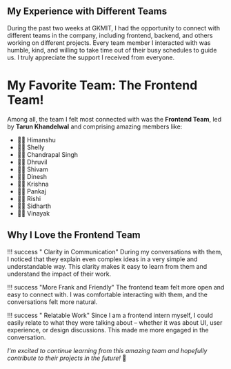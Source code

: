 ## My Experience with Different Teams

During the past two weeks at GKMIT, I had the opportunity to connect with different teams in the company, including frontend, backend, and others working on different projects. Every team member I interacted with was humble, kind, and willing to take time out of their busy schedules to guide us. I truly appreciate  the support I received from everyone.


# My Favorite Team: The Frontend Team!

Among all, the team I felt most connected with was the **Frontend Team**, led by **Tarun Khandelwal** and comprising amazing members like:

- 👨‍💻 Himanshu
- 👩‍💻 Shelly  
- 👨‍💻 Chandrapal Singh
- 👨‍💻 Dhruvil
- 👨‍💻 Shivam
- 👨‍💻 Dinesh
- 👨‍💻 Krishna
- 👨‍💻 Pankaj
- 👨‍💻 Rishi
- 👨‍💻 Sidharth
- 👨‍💻 Vinayak

## Why I Love the Frontend Team

!!! success " Clarity in Communication"
    During my conversations with them, I noticed that they explain even complex ideas in a very simple and understandable way. This clarity makes it easy to learn from them and understand the impact of their work.

!!! success "More Frank and Friendly"
    The frontend team felt more open and easy to connect with. I was comfortable interacting with them, and the conversations felt more natural.

!!! success " Relatable Work"
    Since I am a frontend intern myself, I could easily relate to what they were talking about – whether it was about UI, user experience, or design discussions. This made me more engaged in the conversation.

*I'm excited to continue learning from this amazing team and hopefully contribute to their projects in the future!* 🚀

